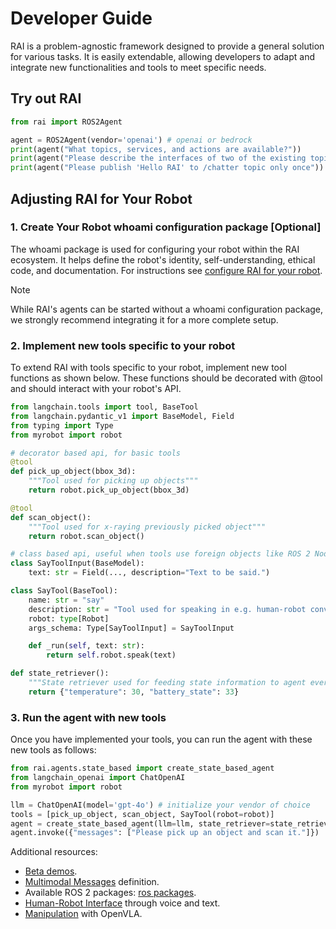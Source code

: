 # Developer Guide

RAI is a problem-agnostic framework designed to provide a general solution for various tasks. It is easily extendable, allowing developers to adapt and integrate new functionalities and tools to meet specific needs.

## Try out RAI

```python
from rai import ROS2Agent

agent = ROS2Agent(vendor='openai') # openai or bedrock
print(agent("What topics, services, and actions are available?"))
print(agent("Please describe the interfaces of two of the existing topics."))
print(agent("Please publish 'Hello RAI' to /chatter topic only once"))
```

## Adjusting RAI for Your Robot

### 1. Create Your Robot whoami configuration package [Optional]

The whoami package is used for configuring your robot within the RAI ecosystem. It helps define the robot's identity, self-understanding, ethical code, and documentation. For instructions see [configure RAI for your robot](create_robots_whoami.md).

> [!NOTE]  
> While RAI's agents can be started without a whoami configuration package, we strongly recommend integrating it for a more complete setup.

### 2. Implement new tools specific to your robot

To extend RAI with tools specific to your robot, implement new tool functions as shown below. These functions should be decorated with @tool and should interact with your robot's API.

```python
from langchain.tools import tool, BaseTool
from langchain.pydantic_v1 import BaseModel, Field
from typing import Type
from myrobot import robot

# decorator based api, for basic tools
@tool
def pick_up_object(bbox_3d):
    """Tool used for picking up objects"""
    return robot.pick_up_object(bbox_3d)

@tool
def scan_object():
    """Tool used for x-raying previously picked object"""
    return robot.scan_object()

# class based api, useful when tools use foreign objects like ROS 2 Node
class SayToolInput(BaseModel):
    text: str = Field(..., description="Text to be said.")

class SayTool(BaseTool):
    name: str = "say"
    description: str = "Tool used for speaking in e.g. human-robot conversation"
    robot: type[Robot]
    args_schema: Type[SayToolInput] = SayToolInput

    def _run(self, text: str):
        return self.robot.speak(text)

def state_retriever():
    """State retriever used for feeding state information to agent every interation"""
    return {"temperature": 30, "battery_state": 33}

```

### 3. Run the agent with new tools

Once you have implemented your tools, you can run the agent with these new tools as follows:

```python
from rai.agents.state_based import create_state_based_agent
from langchain_openai import ChatOpenAI
from myrobot import robot

llm = ChatOpenAI(model='gpt-4o') # initialize your vendor of choice
tools = [pick_up_object, scan_object, SayTool(robot=robot)]
agent = create_state_based_agent(llm=llm, state_retriever=state_retriever, tools=tools)
agent.invoke({"messages": ["Please pick up an object and scan it."]})
```

Additional resources:

- [Beta demos](demos.md).
- [Multimodal Messages](multimodal_messages.md) definition.
- Available ROS 2 packages: [ros packages](ros_packages.md).
- [Human-Robot Interface](human_robot_interface.md) through voice and text.
- [Manipulation](manipulation.md) with OpenVLA.
